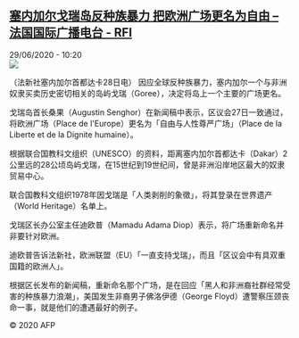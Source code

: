 <!--1593424480000-->
[塞内加尔戈瑞岛反种族暴力 把欧洲广场更名为自由 – 法国国际广播电台 - RFI](http://www.rfi.fr//cn/contenu/20200629-%E5%A1%9E%E5%86%85%E5%8A%A0%E5%B0%94%E6%88%88%E7%91%9E%E5%B2%9B%E5%8F%8D%E7%A7%8D%E6%97%8F%E6%9A%B4%E5%8A%9B-%E6%8A%8A%E6%AC%A7%E6%B4%B2%E5%B9%BF%E5%9C%BA%E6%9B%B4%E5%90%8D%E4%B8%BA%E8%87%AA%E7%94%B1)
------

<div>29/06/2020 - 10:20</div><img src="https://s.rfi.fr/media/display/8740be52-b9ea-11ea-846e-005056a98db9/w:310/p:16x9/int0012b.200629162005.jpg"><div class="t-content__body u-clearfix"><div class="m-interstitial"></div><p>（法新社塞内加尔首都达卡28日电）    因应全球反种族暴力，塞内加尔一个与非洲奴隶买卖历史密切相关的岛屿戈瑞（Goree），决定将岛上一个主要的广场更名。</p><p>    戈瑞岛首长桑果（Augustin Senghor）在新闻稿中表示，区议会27日一致通过，将欧洲广场（Place de l'Europe）更名为「自由与人性尊严广场」（Place de la Liberte et de la Dignite humaine）。</p><p>    根据联合国教科文组织（UNESCO）的资料，距离塞内加尔首都达卡（Dakar）2公里远的28公顷岛屿戈瑞，在15世纪到19世纪间，曾是非洲沿岸地区最大的奴隶贸易中心。</p><p>    联合国教科文组织1978年因戈瑞是「人类剥削的象徵」，将其登录在世界遗产（World Heritage）名单上。</p><p>    戈瑞区长办公室主任迪欧普（Mamadu Adama Diop）表示，将广场重新命名并非要针对欧洲。</p><p>    迪欧普告诉法新社，欧洲联盟（EU）「一直支持戈瑞」，而且「区议会中有具双重国籍的欧洲人」。</p><p>    根据区长发布的新闻稿，重新命名那个广场，是在回应「黑人和非洲裔社群经常受害的种族暴力浪潮」，美国发生非裔男子佛洛伊德（George Floyd）遭警察压颈丧命一事，就是他们的遭遇最好的例子。</p><p class="t-copyright">© 2020 AFP</p>        </div>
